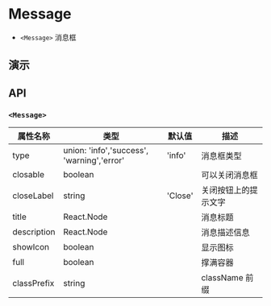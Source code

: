 # Message [<i class="icon icon-edit2" ></i>](https://github.com/rsuite/rsuite.github.io/blob/master/src/components/message/index.md)


- `<Message>` 消息框

## 演示

<!--{demo}-->

## API

### `<Message>`


| 属性名称        | 类型                                         | 默认值     | 描述           |
|-------------|--------------------------------------------|---------|--------------|
| type        | union: 'info','success', 'warning','error' | 'info'  | 消息框类型        |
| closable    | boolean                                    |         | 可以关闭消息框      |
| closeLabel  | string                                     | 'Close' | 关闭按钮上的提示文字   |
| title       | React.Node                                 |         | 消息标题         |
| description | React.Node                                 |         | 消息描述信息       |
| showIcon    | boolean                                    |         | 显示图标         |
| full        | boolean                                    |         | 撑满容器         |
| classPrefix | string                                     |         | className 前缀 |
